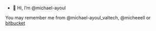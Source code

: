 - 👋 Hi, I’m @michael-ayoul

You may remember me from @michael-ayoul_valtech, @micheeell or [bitbucket](https://bitbucket.org/mayoul/)
<!---
michael-ayoul/michael-ayoul is a ✨ special ✨ repository because its `README.md` (this file) appears on your GitHub profile.
You can click the Preview link to take a look at your changes.
--->
